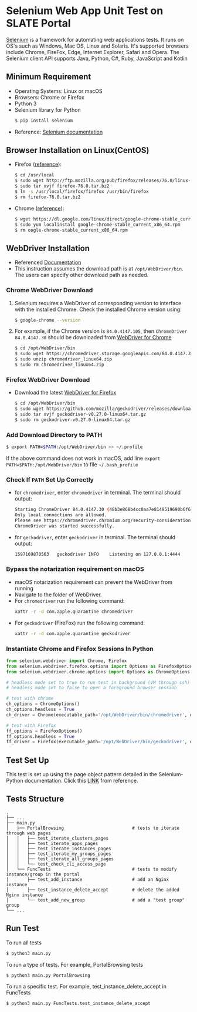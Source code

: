 # Selenium Web App Unit Test on SLATE Portal
[Selenium](https://www.selenium.dev/documentation/en/) is a framework for automating web applications tests. It runs on OS's such as Windows, Mac OS, Linux and Solaris. It's supported browsers include Chrome, FireFox, Edge, Internet Explorer, Safari and Opera. The Selenium client API supports Java, Python, C#, Ruby, JavaScript and Kotlin
## Minimum Requirement
- Operating Systems: Linux or macOS
- Browsers: Chrome or Firefox
- Python 3
- Selenium library for Python
    ```bash
    $ pip install selenium
    ```
- Reference: [Selenium documentation](https://www.selenium.dev/documentation/en/)
## Browser Installation on Linux(CentOS)
- Firefox ([reference](https://tecadmin.net/install-firefox-on-linux/)):
    ```bash
    $ cd /usr/local
    $ sudo wget http://ftp.mozilla.org/pub/firefox/releases/76.0/linux-x86_64/en-US/firefox-76.0.tar.bz2
    $ sudo tar xvjf firefox-76.0.tar.bz2
    $ ln -s /usr/local/firefox/firefox /usr/bin/firefox
    $ rm firefox-76.0.tar.bz2
    ```
    
- Chrome ([reference](https://linuxize.com/post/how-to-install-google-chrome-web-browser-on-centos-7/)):
    ```bash
    $ wget https://dl.google.com/linux/direct/google-chrome-stable_current_x86_64.rpm
    $ sudo yum localinstall google-chrome-stable_current_x86_64.rpm
    $ rm oogle-chrome-stable_current_x86_64.rpm
    ```

## WebDriver Installation
- Referenced [Documentation](https://selenium-python.readthedocs.io/installation.html)
- This instruction assumes the download path is at `/opt/WebDriver/bin`. The users can specify other download path as needed.
### Chrome WebDriver Download
1. Selenium requires a WebDriver of corresponding version to interface with the installed Chrome. Check the installed Chrome version using:
    ```bash
    $ google-chrome --version
    ```
2. For example, if the Chrome version is `84.0.4147.105`, then `ChromeDriver 84.0.4147.30` should be downloaded from [WebDriver for Chrome](https://sites.google.com/a/chromium.org/chromedriver/downloads)
    ```bash
    $ cd /opt/WebDriver/bin
    $ sudo wget https://chromedriver.storage.googleapis.com/84.0.4147.30/chromedriver_linux64.zip
    $ sudo unzip chromedriver_linux64.zip
    $ sudo rm chromedriver_linux64.zip
    ```
### Firefox WebDriver Download
* Download the latest [WebDriver for Firefox](https://github.com/mozilla/geckodriver/releases)
    ```bash
    $ cd /opt/WebDriver/bin
    $ sudo wget https://github.com/mozilla/geckodriver/releases/download/v0.27.0/geckodriver-v0.27.0-linux64.tar.gz
    $ sudo tar xvjf geckodriver-v0.27.0-linux64.tar.gz
    $ sudo rm geckodriver-v0.27.0-linux64.tar.gz
    ```
### Add Download Directory to PATH 
```bash
$ export PATH=$PATH:/opt/WebDriver/bin >> ~/.profile
```
If the above command does not work in macOS, add line `export PATH=$PATH:/opt/WebDriver/bin` to file `~/.bash_profile`

### Check If `PATH` Set Up Correctly
* for `chromedriver`, enter `chromedriver` in terminal. The terminal should output:
    ```bash
    Starting ChromeDriver 84.0.4147.30 (48b3e868b4cc0aa7e8149519690b6f6949e110a8-refs/branch-heads/4147@{#310}) on port 9515
    Only local connections are allowed.
    Please see https://chromedriver.chromium.org/security-considerations for suggestions on keeping ChromeDriver safe.
    ChromeDriver was started successfully.      
    ```
* for `geckodriver`, enter `geckodriver` in terminal. The terminal should output:
    ```bash
    1597169870563	geckodriver	INFO	Listening on 127.0.0.1:4444
    ```
### Bypass the notarization requirement on macOS
* macOS notarization requirement can prevent the WebDriver from running
* Navigate to the folder of WebDriver.
* For `chromedriver` run the following command:
    ```bash
    xattr -r -d com.apple.quarantine chromedriver 
    ```
* For `geckodriver` (FireFox) run the following command:
    ```bash
    xattr -r -d com.apple.quarantine geckodriver 
    ```

### Instantiate Chrome and Firefox Sessions In Python 
```python
from selenium.webdriver import Chrome, Firefox
from selenium.webdriver.firefox.options import Options as FirefoxOptions
from selenium.webdriver.chrome.options import Options as ChromeOptions

# headless mode set to true to run test in background (VM through ssh)
# headless mode set to false to open a foreground browser session

# test with chrome
ch_options = ChromeOptions()
ch_options.headless = True
ch_driver = Chrome(executable_path='/opt/WebDriver/bin/chromedriver', options=ch_options)

# test with Firefox
ff_options = FirefoxOptions()
ff_options.headless = True 
ff_driver = Firefox(executable_path='/opt/WebDriver/bin/geckodriver', options=ff_options)
```

## Test Set Up
This test is set up using the page object pattern detailed in the Selenium-Python documentation. Click this [LINK](https://selenium-python.readthedocs.io/page-objects.html) from reference.

## Tests Structure 
    .
    ├── ...
    ├── main.py                 
    │   ├── PortalBrowsing                          # tests to iterate through web pages
    │   │   ├── test_iterate_clusters_pages
    │   │   ├── test_iterate_apps_pages
    │   │   ├── test_iterate_instances_pages
    │   │   ├── test_iterate_my_groups_pages
    │   │   ├── test_iterate_all_groups_pages
    │   │   └── test_check_cli_access_page
    │   └── FuncTests                               # tests to modify instance/group in the portal
    │       ├── test_add_instance                   # add an Nginx instance
    │       ├── test_instance_delete_accept         # delete the added Nginx instance
    │       └── test_add_new_group                  # add a "test group" group
    └── ...
## Run Test
To run all tests
```bash
$ python3 main.py
```
To run a type of tests. For example, PortalBrowsing tests
```bash
$ python3 main.py PortalBrowsing
```
To run a specific test. For example, test_instance_delete_accept in FuncTests
```bash
$ python3 main.py FuncTests.test_instance_delete_accept
```
